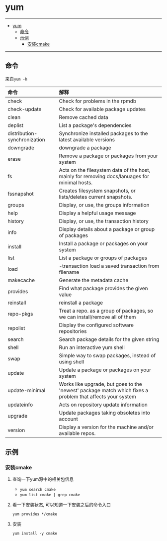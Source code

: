 # yum

------

- [yum](#yum)
  - [命令](#命令)
  - [示例](#示例)
    - [安装cmake](#安装cmake)

------

## 命令

来自`yum -h`

| 命令                         | 解释                                                                                                       |
| :--------------------------- | :--------------------------------------------------------------------------------------------------------- |
| check                        | Check for problems in the rpmdb                                                                            |
| check-update                 | Check for available package updates                                                                        |
| clean                        | Remove cached data                                                                                         |
| deplist                      | List a package's dependencies                                                                              |
| distribution-synchronization | Synchronize installed packages to the latest available versions                                            |
| downgrade                    | downgrade a package                                                                                        |
| erase                        | Remove a package or packages from your system                                                              |
| fs                           | Acts on the filesystem data of the host, mainly for removing docs/lanuages for minimal hosts.              |
| fssnapshot                   | Creates filesystem snapshots, or lists/deletes current snapshots.                                          |
| groups                       | Display, or use, the groups information                                                                    |
| help                         | Display a helpful usage message                                                                            |
| history                      | Display, or use, the transaction history                                                                   |
| info                         | Display details about a package or group of packages                                                       |
| install                      | Install a package or packages on your system                                                               |
| list                         | List a package or groups of packages                                                                       |
| load                         | -transaction load a saved transaction from filename                                                        |
| makecache                    | Generate the metadata cache                                                                                |
| provides                     | Find what package provides the given value                                                                 |
| reinstall                    | reinstall a package                                                                                        |
| repo-pkgs                    | Treat a repo. as a group of packages, so we can install/remove all of them                                 |
| repolist                     | Display the configured software repositories                                                               |
| search                       | Search package details for the given string                                                                |
| shell                        | Run an interactive yum shell                                                                               |
| swap                         | Simple way to swap packages, instead of using shell                                                        |
| update                       | Update a package or packages on your system                                                                |
| update-minimal               | Works like upgrade, but goes to the 'newest' package match  which fixes a problem that affects your system |
| updateinfo                   | Acts on repository update information                                                                      |
| upgrade                      | Update packages taking obsoletes into account                                                              |
| version                      | Display a version for the machine and/or available repos.                                                  |


## 示例

### 安装cmake

1. 查询一下yum源中的相关包信息

   - `yum search cmake`
   - `yum list cmake | grep cmake`

2. 看一下安装状态, 可以知道一下安装之后的命令入口

    `yum provides */cmake`

3. 安装

    `yum install -y cmake`

